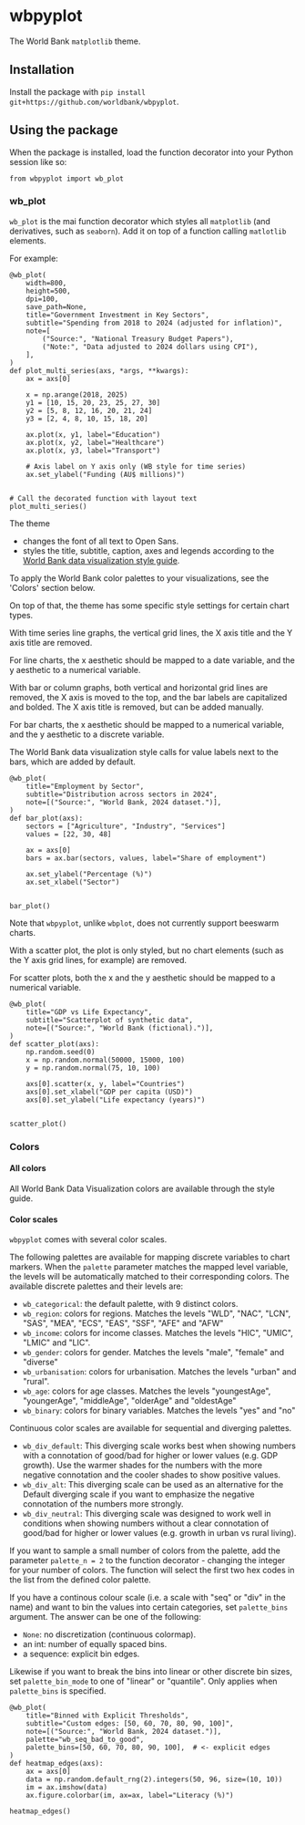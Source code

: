 # wbpyplot

The World Bank `matplotlib` theme.

## Installation

Install the package with `pip install git+https://github.com/worldbank/wbpyplot`.

## Using the package

When the package is installed, load the function decorator into your Python session like so:

```
from wbpyplot import wb_plot
```


### wb_plot

`wb_plot` is the mai function decorator which styles all `matplotlib` (and derivatives, such as `seaborn`). Add it on top of a function calling `matlotlib` elements.

For example: 

```
@wb_plot(
    width=800,
    height=500,
    dpi=100,
    save_path=None,
    title="Government Investment in Key Sectors",
    subtitle="Spending from 2018 to 2024 (adjusted for inflation)",
    note=[
        ("Source:", "National Treasury Budget Papers"),
        ("Note:", "Data adjusted to 2024 dollars using CPI"),
    ],
)
def plot_multi_series(axs, *args, **kwargs):
    ax = axs[0]

    x = np.arange(2018, 2025)
    y1 = [10, 15, 20, 23, 25, 27, 30]
    y2 = [5, 8, 12, 16, 20, 21, 24]
    y3 = [2, 4, 8, 10, 15, 18, 20]

    ax.plot(x, y1, label="Education")
    ax.plot(x, y2, label="Healthcare")
    ax.plot(x, y3, label="Transport")

    # Axis label on Y axis only (WB style for time series)
    ax.set_ylabel("Funding (AU$ millions)")


# Call the decorated function with layout text
plot_multi_series()
```

The theme

- changes the font of all text to Open Sans.
- styles the title, subtitle, caption, axes and legends according to the [World Bank data visualization style guide](https://wbg-vis-design.vercel.app/).

To apply the World Bank color palettes to your visualizations, see the 'Colors' section below.

On top of that, the theme has some specific style settings for certain chart types.

With time series line graphs, the vertical grid lines, the X axis title and the Y axis title are removed. 

For line charts, the x aesthetic should be mapped to a date variable, and the y aesthetic to a numerical variable.

With bar or column graphs, both vertical and horizontal grid lines are removed, the X axis is moved to the top, and the bar labels are capitalized and bolded. The X axis title is removed, but can be added manually.

For bar charts, the x aesthetic should be mapped to a numerical variable, and the y aesthetic to a discrete variable.

The World Bank data visualization style calls for value labels next to the bars, which are added by default.

```
@wb_plot(
    title="Employment by Sector",
    subtitle="Distribution across sectors in 2024",
    note=[("Source:", "World Bank, 2024 dataset.")],
)
def bar_plot(axs):
    sectors = ["Agriculture", "Industry", "Services"]
    values = [22, 30, 48]

    ax = axs[0]
    bars = ax.bar(sectors, values, label="Share of employment")

    ax.set_ylabel("Percentage (%)")
    ax.set_xlabel("Sector")


bar_plot()
```

Note that `wbpyplot`, unlike `wbplot`, does not currently support beeswarm charts. 

With a scatter plot, the plot is only styled, but no chart elements (such as the Y axis grid lines, for example) are removed.

For scatter plots, both the x and the y aesthetic should be mapped to a numerical variable.

```
@wb_plot(
    title="GDP vs Life Expectancy",
    subtitle="Scatterplot of synthetic data",
    note=[("Source:", "World Bank (fictional).")],
)
def scatter_plot(axs):
    np.random.seed(0)
    x = np.random.normal(50000, 15000, 100)
    y = np.random.normal(75, 10, 100)

    axs[0].scatter(x, y, label="Countries")
    axs[0].set_xlabel("GDP per capita (USD)")
    axs[0].set_ylabel("Life expectancy (years)")


scatter_plot()
```


### Colors

#### All colors

All World Bank Data Visualization colors are available through the style guide.

#### Color scales

`wbpyplot` comes with several color scales.

The following palettes are available for mapping discrete variables to chart markers. When the `palette` parameter matches the mapped level variable, the levels will be automatically matched to their corresponding colors. The available discrete palettes and their levels are:

* `wb_categorical`: the default palette, with 9 distinct colors.
* `wb_region`: colors for regions. Matches the levels "WLD", "NAC", "LCN", "SAS", "MEA", "ECS", "EAS", "SSF", "AFE" and "AFW"
* `wb_income`: colors for income classes. Matches the levels "HIC", "UMIC", "LMIC" and "LIC".
* `wb_gender`: colors for gender. Matches the levels "male", "female" and "diverse"
* `wb_urbanisation`: colors for urbanisation. Matches the levels "urban" and "rural".
* `wb_age`: colors for age classes. Matches the levels "youngestAge", "youngerAge", "middleAge", "olderAge" and "oldestAge"
* `wb_binary`: colors for binary variables. Matches the levels "yes" and "no"

Continuous color scales are available for sequential and diverging palettes. 

* `wb_div_default`: This diverging scale works best when showing numbers with a connotation of good/bad for higher or lower values (e.g. GDP growth). Use the warmer shades for the numbers with the more negative connotation and the cooler shades to show positive values.
* `wb_div_alt`: This diverging scale can be used as an alternative for the Default diverging scale if you want to emphasize the negative connotation of the numbers more strongly.
* `wb_div_neutral`: This diverging scale was designed to work well in conditions when showing numbers without a clear connotation of good/bad for higher or lower values (e.g. growth in urban vs rural living).

If you want to sample a small number of colors from the palette, add the parameter `palette_n = 2` to the function decorator - changing the integer for your number of colors. The function will select the first two hex codes in the list from the defined color palette. 

If you have a continous colour scale (i.e. a scale with "seq" or "div" in the name) and want to bin the values into certain categories, set `palette_bins` argument. The answer can be one of the following:

* `None`: no discretization (continuous colormap).
* an int: number of equally spaced bins.
* a sequence: explicit bin edges.
        
Likewise if you want to break the bins into linear or other discrete bin sizes, set `palette_bin_mode` to one of "linear" or "quantile". Only applies when `palette_bins` is specified.

```    
@wb_plot(
    title="Binned with Explicit Thresholds",
    subtitle="Custom edges: [50, 60, 70, 80, 90, 100]",
    note=[("Source:", "World Bank, 2024 dataset.")],
    palette="wb_seq_bad_to_good",
    palette_bins=[50, 60, 70, 80, 90, 100],  # <- explicit edges
)
def heatmap_edges(axs):
    ax = axs[0]
    data = np.random.default_rng(2).integers(50, 96, size=(10, 10))
    im = ax.imshow(data)
    ax.figure.colorbar(im, ax=ax, label="Literacy (%)")

heatmap_edges()
```
